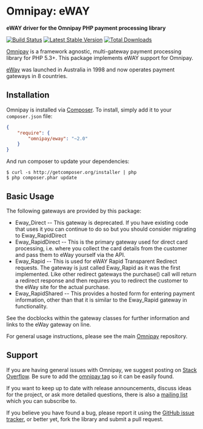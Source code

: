 # Omnipay: eWAY

**eWAY driver for the Omnipay PHP payment processing library**

[![Build Status](https://travis-ci.org/thephpleague/omnipay-eway.png?branch=master)](https://travis-ci.org/thephpleague/omnipay-eway)
[![Latest Stable Version](https://poser.pugx.org/omnipay/eway/version.png)](https://packagist.org/packages/omnipay/eway)
[![Total Downloads](https://poser.pugx.org/omnipay/eway/d/total.png)](https://packagist.org/packages/omnipay/eway)

[Omnipay](https://github.com/thephpleague/omnipay) is a framework agnostic, multi-gateway payment
processing library for PHP 5.3+. This package implements eWAY support for Omnipay.

[eWay](https://eway.io/about-eway) was launched in Australia in 1998 and now operates payment gateways
in 8 countries.

## Installation

Omnipay is installed via [Composer](http://getcomposer.org/). To install, simply add it
to your `composer.json` file:

```json
{
    "require": {
        "omnipay/eway": "~2.0"
    }
}
```

And run composer to update your dependencies:

    $ curl -s http://getcomposer.org/installer | php
    $ php composer.phar update

## Basic Usage

The following gateways are provided by this package:

* Eway_Direct -- This gateway is deprecated.  If you have existing code that uses it you can continue
  to do so but you should consider migrating to Eway_RapidDirect
* Eway_RapidDirect -- This is the primary gateway used for direct card processing, i.e. where you collect the
  card details from the customer and pass them to eWay yourself via the API.
* Eway_Rapid --  This is used for eWAY Rapid Transparent Redirect requests.  The gateway is just
  called Eway_Rapid as it was the first implemented.  Like other redirect gateways the purchase() call
  will return a redirect response and then requires you to redirect the customer to the eWay site for
  the actual purchase.
* Eway_RapidShared -- This provides a hosted form for entering payment information, other than that
  it is similar to the Eway_Rapid gateway in functionality.

See the docblocks within the gateway classes for further information and links to the eWay gateway on
line.

For general usage instructions, please see the main [Omnipay](https://github.com/thephpleague/omnipay)
repository.

## Support

If you are having general issues with Omnipay, we suggest posting on
[Stack Overflow](http://stackoverflow.com/). Be sure to add the
[omnipay tag](http://stackoverflow.com/questions/tagged/omnipay) so it can be easily found.

If you want to keep up to date with release announcements, discuss ideas for the project,
or ask more detailed questions, there is also a [mailing list](https://groups.google.com/forum/#!forum/omnipay) which
you can subscribe to.

If you believe you have found a bug, please report it using the [GitHub issue tracker](https://github.com/thephpleague/omnipay-eway/issues),
or better yet, fork the library and submit a pull request.
